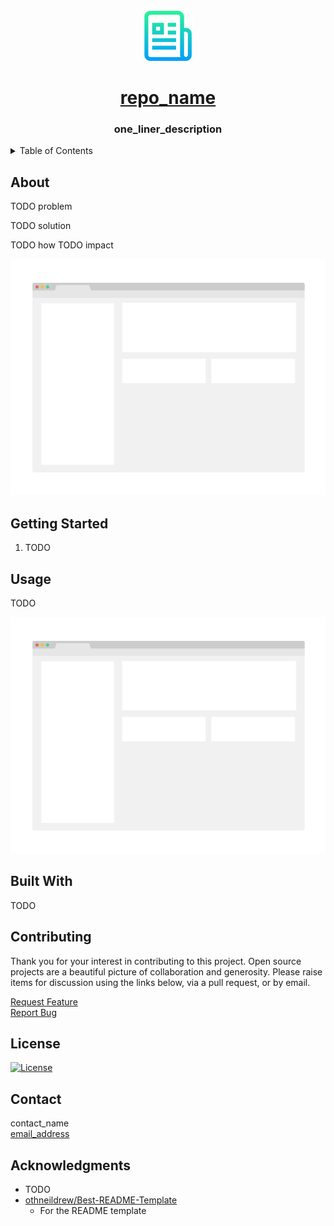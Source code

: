 <!--
MIT License

Copyright (c) 2024 Jason Hwang

Permission is hereby granted, free of charge, to any person obtaining a copy
of this software and associated documentation files (the "Software"), to deal
in the Software without restriction, including without limitation the rights
to use, copy, modify, merge, publish, distribute, sublicense, and/or sell
copies of the Software, and to permit persons to whom the Software is
furnished to do so, subject to the following conditions:

The above copyright notice and this permission notice shall be included in all
copies or substantial portions of the Software.

THE SOFTWARE IS PROVIDED "AS IS", WITHOUT WARRANTY OF ANY KIND, EXPRESS OR
IMPLIED, INCLUDING BUT NOT LIMITED TO THE WARRANTIES OF MERCHANTABILITY,
FITNESS FOR A PARTICULAR PURPOSE AND NONINFRINGEMENT. IN NO EVENT SHALL THE
AUTHORS OR COPYRIGHT HOLDERS BE LIABLE FOR ANY CLAIM, DAMAGES OR OTHER
LIABILITY, WHETHER IN AN ACTION OF CONTRACT, TORT OR OTHERWISE, ARISING FROM,
OUT OF OR IN CONNECTION WITH THE SOFTWARE OR THE USE OR OTHER DEALINGS IN THE
SOFTWARE.

---

Original Code for README.md:

MIT License

Copyright (c) 2019-2024 Othneil DrewDrew

Permission is hereby granted, free of charge, to any person obtaining a copy
of this software and associated documentation files (the "Software"), to deal
in the Software without restriction, including without limitation the rights
to use, copy, modify, merge, publish, distribute, sublicense, and/or sell
copies of the Software, and to permit persons to whom the Software is
furnished to do so, subject to the following conditions:

The above copyright notice and this permission notice shall be included in all
copies or substantial portions of the Software.

THE SOFTWARE IS PROVIDED "AS IS", WITHOUT WARRANTY OF ANY KIND, EXPRESS OR
IMPLIED, INCLUDING BUT NOT LIMITED TO THE WARRANTIES OF MERCHANTABILITY,
FITNESS FOR A PARTICULAR PURPOSE AND NONINFRINGEMENT. IN NO EVENT SHALL THE
AUTHORS OR COPYRIGHT HOLDERS BE LIABLE FOR ANY CLAIM, DAMAGES OR OTHER
LIABILITY, WHETHER IN AN ACTION OF CONTRACT, TORT OR OTHERWISE, ARISING FROM,
OUT OF OR IN CONNECTION WITH THE SOFTWARE OR THE USE OR OTHER DEALINGS IN THE
SOFTWARE.
-->

<!-- PROJECT LOGO -->
<br />
<div align="center">
  <a href="https://github.com/github_username/repo_name">
    <img src="readme-assets/logo.png" alt="Logo" width="80" height="80">
    <h1 align="center">repo_name</h1>
  </a>

  <h3 align="center">one_liner_description</h3>
</div>

<!-- TABLE OF CONTENTS -->
<details>
  <summary>Table of Contents</summary>
  <ol>
    <li><a href="#about">About</a></li>
    <li><a href="#setup">Getting Started</a></li>
    <li><a href="#usage">Usage</a></li>
    <li><a href="#built-with">Built With</a></li>
    <li><a href="#contributing">Contributing</a></li>
    <li><a href="#license">License</a></li>
    <li><a href="#contact">Contact</a></li>
    <li><a href="#acknowledgments">Acknowledgments</a></li>
  </ol>
</details>

## About

TODO problem

TODO solution

TODO how TODO impact

[![Screen Shot][product-screenshot]](https://example.com)

## Getting Started

1. TODO

## Usage

TODO

[![Usage Screen Shot][usage-screenshot]](https://example.com)

## Built With

TODO

## Contributing

Thank you for your interest in contributing to this project. Open source projects are a beautiful picture of collaboration and generosity. Please raise items for discussion using the links below, via a pull request, or by email.

[Request Feature][feature-request-url]<br>
[Report Bug][bug-report-url]

## License

[![License][license-shield]][license-url]

## Contact

contact_name<br>
[email_address](mailto:email_address)

## Acknowledgments

- TODO
- [othneildrew/Best-README-Template][readme-template-url]
  - For the README template

<!-- MARKDOWN LINKS -->
<!-- https://www.markdownguide.org/basic-syntax/#reference-style-links -->

<!-- repo -->

[feature-request-url]: https://github.com/github_username/repo_name/issues/new?labels=enhancement&template=feature-request---.md
[bug-report-url]: https://github.com/github_username/repo_name/issues/new?labels=bug&template=bug-report---.md

<!-- about -->

[product-screenshot]: readme-assets/screenshot.png

<!-- usage -->

[usage-screenshot]: readme-assets/screenshot.png

<!-- built_with -->

[python-shield]: https://img.shields.io/badge/python-3670A0?style=for-the-badge&logo=python&logoColor=ffdd54
[python-url]: https://python.org/
[react-shield]: https://img.shields.io/badge/React-20232A?style=for-the-badge&logo=react&logoColor=61DAFB
[react-url]: https://reactjs.org/
[markdown-shield]: https://img.shields.io/badge/markdown-%23000000.svg?style=for-the-badge&logo=markdown&logoColor=white
[markdown-url]: https://www.markdownguide.org/

<!-- license -->

[license-shield]: https://img.shields.io/github/license/github_username/repo_name.svg?style=for-the-badge
[license-url]: https://github.com/github_username/repo_name/blob/master/LICENSE.txt

<!-- acknowledgements -->

[readme-template-url]: https://github.com/othneildrew/Best-README-Template

